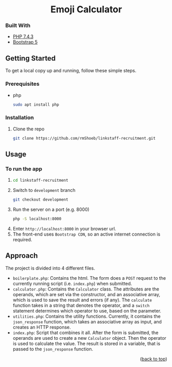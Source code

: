 <div id="top"></div>
<div align="center">
<h1 align="center">Emoji Calculator</h1>
</div>


### Built With

* [PHP 7.4.3](https://www.php.net)
* [Bootstrap 5](https://getbootstrap.com)



## Getting Started

To get a local copy up and running, follow these simple steps.

### Prerequisites

* php
  ```sh
  sudo apt install php
  ```

### Installation

1. Clone the repo
   ```sh
   git clone https://github.com/rmShoeb/linkstaff-recruitment.git
   ```



## Usage

### To run the app
1. 
    ```sh
    cd linkstaff-recruitment
    ```
2. Switch to ```development``` branch
    ```sh
    git checkout development
    ```
3. Run the server on a port (e.g. 8000)
    ```sh
    php -S localhost:8000
    ```
4. Enter ```http://localhost:8000``` in your browser url.
5. The front-end uses ```Bootstrap CDN```, so an active internet connection is required.




## Approach

The project is divided into 4 different files.
* ```boilerplate.php```: Contains the html. The form does a ```POST``` request to the currently running script (i.e. ```index.php```) when submitted.
* ```calculator.php```: Contains the ```Calculator``` class. The attributes are the operands, which are set via the constructor, and an associative array, which is used to save the result and errors (if any). The ```calculate``` function takes in a string that denotes the operator, and a ```switch``` statement determines which operator to use, based on the parameter.
* ```utilities.php```: Contains the utility functions. Currently, it contains the ```json_response``` function, which takes an associative array as input, and creates an HTTP response.
* ```index.php```: Script that combines it all. After the form is submitted, the operands are used to create a new ```Calculator``` object. Then the operator is used to calculate the value. The result is stored in a variable, that is passed to the ```json_response``` function.




<p align="right">(<a href="#top">back to top</a>)</p>
